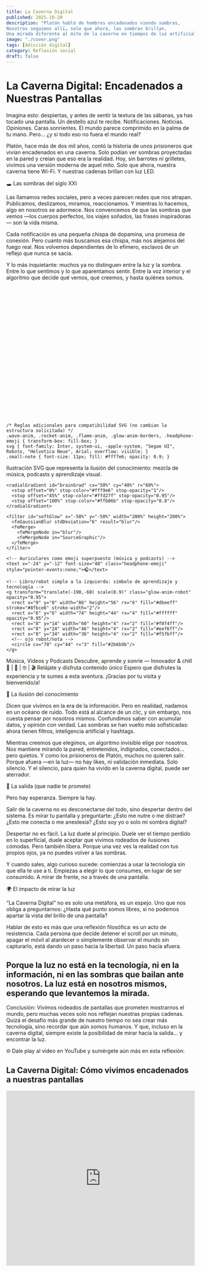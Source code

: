 ```yaml
---
title: La Caverna Digital
published: 2025-10-20
description: "Platón habló de hombres encadenados viendo sombras,
Nosotros seguimos allí… solo que ahora, las sombras brillan,
Una mirada diferente al mito de la caverna en tiempos de luz artificial."
image: "./cover.png"
tags: [Adicción digital]
category: Reflexión social
draft: false
---
```

# La Caverna Digital: Encadenados a Nuestras Pantallas

Imagina esto: despiertas, y antes de sentir la textura de las sábanas, ya has tocado una pantalla.
Un destello azul te recibe. Notificaciones. Noticias. Opiniones. Caras sonrientes. El mundo parece comprimido en la palma de tu mano.
Pero... ¿y si todo eso no fuera el mundo real?

Platón, hace más de dos mil años, contó la historia de unos prisioneros que vivían encadenados en una caverna. Solo podían ver sombras proyectadas en la pared y creían que eso era la realidad.
Hoy, sin barrotes ni grilletes, vivimos una versión moderna de aquel mito. Solo que ahora, nuestra caverna tiene Wi-Fi.
Y nuestras cadenas brillan con luz LED.

🕳️ Las sombras del siglo XXI

Las llamamos redes sociales, pero a veces parecen redes que nos atrapan.
Publicamos, deslizamos, miramos, reaccionamos. Y mientras lo hacemos, algo en nosotros se adormece.
Nos convencemos de que las sombras que vemos —los cuerpos perfectos, los viajes soñados, las frases inspiradoras— son la vida misma.

Cada notificación es una pequeña chispa de dopamina, una promesa de conexión.
Pero cuanto más buscamos esa chispa, más nos alejamos del fuego real.
Nos volvemos dependientes de lo efímero, esclavos de un reflejo que nunca se sacia.

Y lo más inquietante: muchos ya no distinguen entre la luz y la sombra.
Entre lo que sentimos y lo que aparentamos sentir.
Entre la voz interior y el algoritmo que decide qué vemos, qué creemos, y hasta quiénes somos.

<?xml version="1.0" encoding="UTF-8"?>
<svg xmlns="http://www.w3.org/2000/svg" viewBox="0 0 800 560" class="svg-responsive" role="img" aria-labelledby="title desc">
  <style>
    .center-svg { display: flex; justify-content: center; align-items: center; min-height: 54vh; width: 100%; padding: 0 10px; box-sizing: border-box; }
    .svg-responsive { width: 100%; max-width: 400px; height: auto; display: block; max-width: 100vw; max-height: 98vh; }
    .wave-anim { stroke-dasharray: 900; stroke-dashoffset: 0; animation: waveBounce 4.47s infinite; transform-origin: center; animation-timing-function: cubic-bezier(.6,.2,.2,.8); }
    @keyframes waveBounce { 0% { transform: translateY(0px);} 18% { transform: translateY(-10px);} 40% { transform: translateY(7px);} 60% { transform: translateY(-4px);} 80% { transform: translateY(2px);} 100% { transform: translateY(0px);} }
    .headphone-emoji { animation: headphonesPulse 2.5s infinite alternate; }
    @keyframes headphonesPulse { 0% { filter: drop-shadow(0 0 0px #FFD700);} 80% { filter: drop-shadow(0 0 14px #FFD700);} 100% { filter: drop-shadow(0 0 0px #FFD700);} }
    .rocket-anim { animation: rocketUp 2.9s infinite cubic-bezier(.7,.2,.2,.8); }
    @keyframes rocketUp { 0% { transform: translateY(0);} 14% { transform: translateY(-14px);} 28% { transform: translateY(-20px);} 50% { transform: translateY(-10px);} 72% { transform: translateY(0);} 80% { transform: translateY(8px);} 100% { transform: translateY(0);} }
    /* Animación ignición llama cohete sincronizada y estilizada */
    .flame-anim { transform-origin: 378px 193px; animation: flameIgnite 2.9s infinite cubic-bezier(.7,.2,.2,.8); }
    @keyframes flameIgnite { 0% { opacity: 0.8; transform: scaleY(1) scaleX(1);} 14% { opacity: 1; transform: scaleY(1.18) scaleX(0.97);} 28% { opacity: 0.92; transform: scaleY(0.97) scaleX(1.11);} 50% { opacity: 1; transform: scaleY(1.2) scaleX(0.93);} 72% { opacity: 0.92; transform: scaleY(1.08) scaleX(1.07);} 80% { opacity: 1; transform: scaleY(1.14) scaleX(0.96);} 100% { opacity: 0.8; transform: scaleY(1) scaleX(1);} }
    /* Glow dorado animado por los bordes */
    .glow-anim-borders { animation: glowPulse 2.7s infinite; }
    @keyframes glowPulse { 0%,100% { opacity: 1; } 50% { opacity: 0.83; } }
    /* Glow robot menos opaco */
    .glow-anim-robot { opacity: 0.8; }
    /* Sombra en textos para mejorar contraste */
    text { text-shadow: 0 1px 3px #fff4e0; }
    /* Sombra extra en el título principal */
    text[font-size="26"] { text-shadow: 0 2px 8px #FFD70055; }

    /* Reglas adicionales para compatibilidad SVG (no cambian la estructura solicitada) */
    .wave-anim, .rocket-anim, .flame-anim, .glow-anim-borders, .headphone-emoji { transform-box: fill-box; }
    svg { font-family: Inter, system-ui, -apple-system, "Segoe UI", Roboto, "Helvetica Neue", Arial; overflow: visible; }
    .small-note { font-size: 11px; fill: #fff7e6; opacity: 0.9; }
  </style>

  <title id="title">Kevinborja.com</title>
  <desc id="desc">Ilustración SVG que representa la ilusión del conocimiento: mezcla de música, podcasts y aprendizaje visual.</desc>

  <!-- Fondo y gradiente espacial que sugiere inmensidad del saber -->
  <defs>
    <linearGradient id="bgGrad" x1="0" x2="1" y1="0" y2="1">
      <stop offset="0%" stop-color="#081229"/>
      <stop offset="50%" stop-color="#0b2a44"/>
      <stop offset="100%" stop-color="#06364d"/>
    </linearGradient>

    <radialGradient id="brainGrad" cx="50%" cy="40%" r="60%">
      <stop offset="0%" stop-color="#fff9e6" stop-opacity="1"/>
      <stop offset="45%" stop-color="#ffd27f" stop-opacity="0.95"/>
      <stop offset="100%" stop-color="#ffb86b" stop-opacity="0.8"/>
    </radialGradient>

    <filter id="softGlow" x="-50%" y="-50%" width="200%" height="200%">
      <feGaussianBlur stdDeviation="6" result="blur"/>
      <feMerge>
        <feMergeNode in="blur"/>
        <feMergeNode in="SourceGraphic"/>
      </feMerge>
    </filter>
  </defs>

  <!-- fondo -->
  <rect width="100%" height="100%" fill="url(#bgGrad)"/>

  <!-- Estrellas sutiles -->
  <g opacity="0.35">
    <circle cx="70" cy="50" r="1.6" fill="#ffffff"/>
    <circle cx="180" cy="120" r="1.2" fill="#fff"/>
    <circle cx="320" cy="40" r="1.9" fill="#ffd"/>
    <circle cx="560" cy="90" r="1.4" fill="#fff"/>
    <circle cx="720" cy="40" r="1.1" fill="#fff"/>
    <circle cx="640" cy="220" r="1.6" fill="#fff"/>
  </g>

  <!-- Grupo central: "cerebro-luz" que simboliza la ilusión del conocimiento -->
  <g transform="translate(400,200)">
    <!-- Halo dorado -->
    <ellipse rx="160" ry="100" fill="none" stroke="#FFD36B" stroke-width="2.2" class="glow-anim-borders" opacity="0.28" filter="url(#softGlow)"/>
    <!-- Cerebro estilizado y simbólico (formas curvas) -->
    <g filter="url(#softGlow)">
      <path d="M-120,-10 C-115,-70 -10,-90 0,-50 C10,-90 115,-70 120,-10 C125,20 90,40 60,48 C35,54 10,62 0,60 C-10,62 -35,54 -60,48 C-90,40 -125,20 -120,-10 Z"
            fill="url(#brainGrad)" stroke="#ffda8a" stroke-width="2" class="glow-anim-borders"/>
      <!-- surcos que dan sensación de complejidad -->
      <path d="M-80,-10 C-60,-30 -30,-36 -6,-30" fill="none" stroke="#ffb964" stroke-width="2" stroke-linecap="round" opacity="0.9"/>
      <path d="M-40,6 C-20,-4 0,-2 24,6" fill="none" stroke="#ffb964" stroke-width="1.8" stroke-linecap="round" opacity="0.85"/>
      <path d="M70,8 C52,0 30,2 10,14" fill="none" stroke="#ffb964" stroke-width="1.8" stroke-linecap="round" opacity="0.85"/>
    </g>

    <!-- Auriculares como emoji superpuesto (música y podcasts) -->
    <text x="-24" y="-12" font-size="48" class="headphone-emoji" style="pointer-events:none;">🎧</text>

    <!-- Libro/robot simple a la izquierda: símbolo de aprendizaje y tecnología -->
    <g transform="translate(-190,-60) scale(0.9)" class="glow-anim-robot" opacity="0.95">
      <rect x="0" y="0" width="86" height="56" rx="6" fill="#dbeeff" stroke="#8fbce6" stroke-width="2"/>
      <rect x="6" y="6" width="74" height="44" rx="4" fill="#ffffff" opacity="0.95"/>
      <rect x="8" y="14" width="60" height="4" rx="2" fill="#f0f4ff"/>
      <rect x="8" y="24" width="46" height="4" rx="2" fill="#eef6ff"/>
      <rect x="8" y="34" width="36" height="4" rx="2" fill="#f5fbff"/>
      <!-- ojo robot/nota -->
      <circle cx="70" cy="44" r="3" fill="#2b6b9b"/>
    </g>
  </g>

  <!-- Onda sonora / ola de curiosidad (animada) -->
  <g transform="translate(0,360)">
    <path d="M20 60 C120 30 220 100 320 60 C420 20 520 100 620 60 C700 28 780 74 780 74"
          fill="none" stroke="#9fe3ff" stroke-width="4" stroke-linecap="round" class="wave-anim" opacity="0.95"/>
    <path d="M0 80 C120 50 240 110 360 80 C480 50 600 120 720 80"
          fill="none" stroke="#7bd2ff" stroke-width="2.2" stroke-linecap="round" class="wave-anim" opacity="0.7" style="animation-duration:5.2s"/>
  </g>

  <!-- Cohete (representa curiosidad que despega) -->
  <g transform="translate(580,110)" class="rocket-anim" style="transform-box: fill-box;">
    <g transform="translate(0,0)">
      <!-- Cuerpo -->
      <g>
        <ellipse cx="0" cy="0" rx="18" ry="28" fill="#ffffff" opacity="0.98" stroke="#ffd27f" stroke-width="2"/>
        <rect x="-8" y="4" width="16" height="30" rx="8" fill="#ff8b6b" stroke="#ffbf94" stroke-width="1.6"/>
        <circle cx="0" cy="-2" r="6" fill="#06364d" stroke="#7bd2ff" stroke-width="1"/>
      </g>
      <!-- Aletas -->
      <path d="M-8 18 L-22 26 L-10 30 Z" fill="#ffb86b" stroke="#ff8a5c" stroke-width="1"/>
      <path d="M8 18 L22 26 L10 30 Z" fill="#ffb86b" stroke="#ff8a5c" stroke-width="1"/>
      <!-- Llama -->
      <g transform="translate(0,36)" class="flame-anim" opacity="0.95">
        <path d="M0 0 C-8 12 -6 26 0 32 C6 26 8 12 0 0 Z" fill="#ffb54d" opacity="0.95"/>
        <path d="M0 6 C-4 14 -2 22 0 26 C2 22 4 14 0 6 Z" fill="#ff6a00" opacity="0.95"/>
      </g>
    </g>
  </g>

  <!-- Texto principal y subtítulos (mensaje del usuario) -->
  <g transform="translate(24,460)">
    <text x="0" y="0" font-size="18" fill="#fff8e6" font-weight="700">Música, Videos y Podcasts</text>
    <text x="0" y="22" font-size="14" fill="#fff4d6">Descubre, aprende y sonríe — Innovador &amp; chill 🎨 | 🎵 | 🤓 | 🎬</text>
    <text x="0" y="44" font-size="12" fill="#f6e9d2">Relájate y disfruta contenido único</text>
    <text x="0" y="66" font-size="11" fill="#fff0d9" class="small-note">Espero que disfrutes la experiencia y te sumes a esta aventura. ¡Gracias por tu visita y bienvenido/a!</text>
  </g>
</svg>

🧠 La ilusión del conocimiento

Dicen que vivimos en la era de la información. Pero en realidad, nadamos en un océano de ruido.
Todo está al alcance de un clic, y sin embargo, nos cuesta pensar por nosotros mismos.
Confundimos saber con acumular datos, y opinión con verdad.
Las sombras se han vuelto más sofisticadas: ahora tienen filtros, inteligencia artificial y hashtags.

Mientras creemos que elegimos, un algoritmo invisible elige por nosotros.
Nos mantiene mirando la pared, entretenidos, indignados, conectados… pero quietos.
Y como los prisioneros de Platón, muchos no quieren salir.
Porque afuera —en la luz— no hay likes, ni validación inmediata. Solo silencio.
Y el silencio, para quien ha vivido en la caverna digital, puede ser aterrador.

🌅 La salida (que nadie te promete)

Pero hay esperanza.
Siempre la hay.

Salir de la caverna no es desconectarse del todo, sino despertar dentro del sistema.
Es mirar tu pantalla y preguntarte:
¿Esto me nutre o me distrae?
¿Esto me conecta o me anestesia?
¿Esto soy yo o solo mi sombra digital?

Despertar no es fácil. La luz duele al principio. Duele ver el tiempo perdido en lo superficial, duele aceptar que vivimos rodeados de ilusiones cómodas.
Pero también libera.
Porque una vez ves la realidad con tus propios ojos, ya no puedes volver a las sombras.

Y cuando sales, algo curioso sucede: comienzas a usar la tecnología sin que ella te use a ti.
Empiezas a elegir lo que consumes, en lugar de ser consumido.
A mirar de frente, no a través de una pantalla.

🌍 El impacto de mirar la luz

“La Caverna Digital” no es solo una metáfora, es un espejo.
Uno que nos obliga a preguntarnos:
¿Hasta qué punto somos libres, si no podemos apartar la vista del brillo de una pantalla?

Hablar de esto es más que una reflexión filosófica: es un acto de resistencia.
Cada persona que decide detener el scroll por un minuto, apagar el móvil al atardecer o simplemente observar el mundo sin capturarlo, está dando un paso hacia la libertad.
Un paso hacia afuera.

Porque la luz no está en la tecnología, ni en la información, ni en las sombras que bailan ante nosotros.
La luz está en nosotros mismos, esperando que levantemos la mirada.
---
Conclusión:
Vivimos rodeados de pantallas que prometen mostrarnos el mundo, pero muchas veces solo nos reflejan nuestras propias cadenas.
Quizá el desafío más grande de nuestro tiempo no sea crear más tecnología, sino recordar que aún somos humanos.
Y que, incluso en la caverna digital, siempre existe la posibilidad de mirar hacia la salida… y encontrar la luz.

🌐 Dale play al video en YouTube y sumérgete aún más en esta reflexión:

## La Caverna Digital: Cómo vivimos encadenados a nuestras pantallas

<iframe width="100%" height="468" 
src="https://www.youtube.com/embed/EeRfeveEtwA" 
title="YouTube video player" frameborder="0" 
allow="accelerometer; autoplay; clipboard-write; encrypted-media; gyroscope; picture-in-picture; web-share" 
allowfullscreen>
</iframe>

